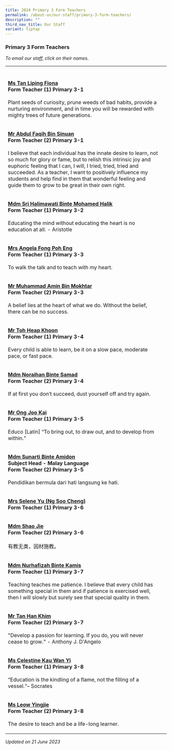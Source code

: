 ```yaml
---
title: 2024 Primary 3 Form Teachers
permalink: /about-us/our-staff/primary-3-form-teachers/
description: ""
third_nav_title: Our Staff
variant: tiptap
---
```

<h3>Primary 3 Form Teachers</h3><p><em>To email our staff, click on their names.</em></p><table><tbody><tr><th rowspan="1" colspan="1"><p></p></th><th rowspan="1" colspan="1"><p></p></th></tr><tr><td rowspan="1" colspan="1"><p><strong><a href="mailto:tan_liping_fiona@moe.edu.sg" rel="noopener noreferrer nofollow" target="_blank">Ms Tan Liping Fiona</a></strong><br><strong>Form Teacher (1) Primary 3-1</strong><br><br>Plant seeds of curiosity, prune weeds of bad habits, provide a nurturing environment, and in time you will be rewarded with mighty trees of future generations.</p></td><td rowspan="1" colspan="1"><p></p></td></tr><tr><td rowspan="1" colspan="1"><p><strong><a href="mailto:abdul_faqih_sinuan@moe.edu.sg" rel="noopener noreferrer nofollow" target="_blank">Mr Abdul Faqih Bin Sinuan</a></strong><br><strong>Form Teacher (2) Primary 3-1</strong><br><br>I believe that each individual has the innate desire to learn, not so much for glory or fame, but to relish this intrinsic joy and euphoric feeling that I can, I will, I tried, tried, tried and succeeded. As a teacher, I want to positively influence my students and help find in them that wonderful feeling and guide them to grow to be great in their own right.</p></td><td rowspan="1" colspan="1"><p></p></td></tr><tr><td rowspan="1" colspan="1"><p><strong><a href="mailto:Sri_Halikmawati_Mohamed_Halik_A@schools.gov.sg" rel="noopener noreferrer nofollow" target="_blank">Mdm Sri Halimawati Binte Mohamed Halik</a></strong><br><strong>Form Teacher (1) Primary 3-2</strong><br><br>Educating the mind without educating the heart is no education at all. - Aristotle</p></td><td rowspan="1" colspan="1"><p></p></td></tr><tr><td rowspan="1" colspan="1"><p><strong><a href="mailto:ng_poh_eng@moe.edu.sg" rel="noopener noreferrer nofollow" target="_blank">Mrs Angela Fong Poh Eng</a></strong><br><strong>Form Teacher (1) Primary 3-3</strong><br><br>To walk the talk and to teach with my heart.</p></td><td rowspan="1" colspan="1"><p></p></td></tr><tr><td rowspan="1" colspan="1"><p><strong><a href="mailto:muhammad_amin_mokhtar@moe.edu.sg" rel="noopener noreferrer nofollow" target="_blank">Mr Muhammad Amin Bin Mokhtar</a></strong><br><strong>Form Teacher (2) Primary 3-3</strong><br><br>A belief lies at the heart of what we do. Without the belief, there can be no success.</p></td><td rowspan="1" colspan="1"><p></p></td></tr><tr><td rowspan="1" colspan="1"><p><strong><a href="mailto:toh_heap_khoon@moe.edu.sg" rel="noopener noreferrer nofollow" target="_blank">Mr Toh Heap Khoon</a></strong><br><strong>Form Teacher (1) Primary 3-4</strong><br><br>Every child is able to learn, be it on a slow pace, moderate pace, or fast pace.</p></td><td rowspan="1" colspan="1"><p></p></td></tr><tr><td rowspan="1" colspan="1"><p><strong><a href="mailto:noraihan_samad@moe.edu.sg" rel="noopener noreferrer nofollow" target="_blank">Mdm Noraihan Binte Samad</a></strong><br><strong>Form Teacher (2) Primary 3-4</strong><br><br>If at first you don’t succeed, dust yourself off and try again.</p></td><td rowspan="1" colspan="1"><p></p></td></tr><tr><td rowspan="1" colspan="1"><p><strong><a href="mailto:ong_joo_kai@moe.edu.sg" rel="noopener noreferrer nofollow" target="_blank">Mr Ong Joo Kai</a></strong><br><strong>Form Teacher (1) Primary 3-5</strong><br><br>Educo [Latin] “To bring out, to draw out, and to develop from within.”</p></td><td rowspan="1" colspan="1"><p></p></td></tr><tr><td rowspan="1" colspan="1"><p><strong><a href="mailto:sunarti_amidon@moe.edu.sg" rel="noopener noreferrer nofollow" target="_blank">Mdm Sunarti Binte Amidon</a></strong><br><strong>Subject Head - Malay Language<br>Form Teacher (2) Primary 3-5</strong><br><br>Pendidikan bermula dari hati langsung ke hati.</p></td><td rowspan="1" colspan="1"><p></p></td></tr><tr><td rowspan="1" colspan="1"><p><strong><a href="mailto:ng_soo_cheng@moe.edusg" rel="noopener noreferrer nofollow" target="_blank">Mrs Selene Yu (Ng Soo Cheng)</a></strong> <br><strong>Form Teacher (1) Primary 3-6</strong></p></td><td rowspan="1" colspan="1"><p></p></td></tr><tr><td rowspan="1" colspan="1"><p><strong><a href="mailto:shao_jie@moe.edu.sg" rel="noopener noreferrer nofollow" target="_blank">Mdm Shao Jie</a></strong><br><strong>Form Teacher (2) Primary 3-6</strong><br><br>有教无类，因材施教。</p></td><td rowspan="1" colspan="1"><p></p></td></tr><tr><td rowspan="1" colspan="1"><p><strong><a href="mailto:nurhafizah_kamis@moe.edu.sg" rel="noopener noreferrer nofollow" target="_blank">Mdm Nurhafizah Binte Kamis</a></strong><br><strong>Form Teacher (1) Primary 3-7</strong><br><br>Teaching teaches me patience. I believe that every child has something special in them and if patience is exercised well, then I will slowly but surely see that special quality in them.</p></td><td rowspan="1" colspan="1"><p></p></td></tr><tr><td rowspan="1" colspan="1"><p><strong><a href="mailto:tan_han_khim@moe.edu.sg" rel="noopener noreferrer nofollow" target="_blank">Mr Tan Han Khim</a></strong><br><strong>Form Teacher (2) Primary 3-7</strong><br><br>"Develop a passion for learning. If you do, you will never cease to grow." - Anthony J. D'Angelo</p></td><td rowspan="1" colspan="1"><p></p></td></tr><tr><td rowspan="1" colspan="1"><p><strong><a href="mailto:celestine_kau_wan_yi@moe.edu.sg" rel="noopener noreferrer nofollow" target="_blank">Ms Celestine Kau Wan Yi</a></strong><br><strong>Form Teacher (1) Primary 3-8</strong><br><br>“Education is the kindling of a flame, not the filling of a vessel.”– Socrates</p></td><td rowspan="1" colspan="1"><p></p></td></tr><tr><td rowspan="1" colspan="1"><p><strong><a href="mailto:leow_ying_jie@moe.edu.sg" rel="noopener noreferrer nofollow" target="_blank">Ms Leow Yingjie</a></strong><br><strong>Form Teacher (2) Primary 3-8</strong><br><br>The desire to teach and be a life-long learner.</p></td><td rowspan="1" colspan="1"><p></p></td></tr></tbody></table><p><em>Updated on 21 June 2023</em></p>